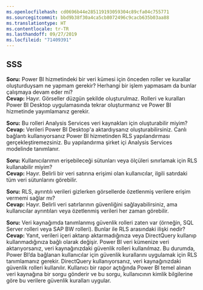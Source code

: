 ```yaml
---
ms.openlocfilehash: cd0696b44e285119193059304c89cfa04c755771
ms.sourcegitcommit: bbd9b38f30a4ca5cb8072496c9cacb635b03aa88
ms.translationtype: HT
ms.contentlocale: tr-TR
ms.lasthandoff: 09/27/2019
ms.locfileid: "71409391"
---
```

## <a name="faq"></a>SSS
**Soru:** Power BI hizmetindeki bir veri kümesi için önceden roller ve kurallar oluşturduysam ne yapmam gerekir? Herhangi bir işlem yapmasam da bunlar çalışmaya devam eder mi?  
**Cevap:** Hayır. Görseller düzgün şekilde oluşturulmaz. Rolleri ve kuralları Power BI Desktop uygulamasında tekrar oluşturmanız ve Power BI hizmetinde yayımlamanız gerekir.

**Soru:** Bu rolleri Analysis Services veri kaynakları için oluşturabilir miyim?  
**Cevap:** Verileri Power BI Desktop'a aktardıysanız oluşturabilirsiniz. Canlı bağlantı kullanıyorsanız Power BI hizmetinden RLS yapılandırması gerçekleştiremezsiniz. Bu yapılandırma şirket içi Analysis Services modelinde tanımlanır.

**Soru:** Kullanıcılarımın erişebileceği sütunları veya ölçüleri sınırlamak için RLS kullanabilir miyim?  
**Cevap:** Hayır. Belirli bir veri satırına erişimi olan kullanıcılar, ilgili satırdaki tüm veri sütunlarını görebilir.

**Soru:** RLS, ayrıntılı verileri gizlerken görsellerde özetlenmiş verilere erişim vermemi sağlar mı?  
**Cevap:** Hayır. Belirli veri satırlarının güvenliğini sağlayabilirsiniz, ama kullanıcılar ayrıntıları veya özetlenmiş verileri her zaman görebilir.

**Soru:** Veri kaynağımda tanımlanmış güvenlik rolleri zaten var (örneğin, SQL Server rolleri veya SAP BW rolleri). Bunlar ile RLS arasındaki ilişki nedir?  
**Cevap:** Yanıt, verileri içeri aktarıp aktarmadığınıza veya DirectQuery kullanıp kullanmadığınıza bağlı olarak değişir. Power BI veri kümenize veri aktarıyorsanız, veri kaynağınızdaki güvenlik rolleri kullanılmaz. Bu durumda, Power BI’da bağlanan kullanıcılar için güvenlik kurallarını uygulamak için RLS tanımlamanız gerekir. DirectQuery kullanıyorsanız, veri kaynağınızdaki güvenlik rolleri kullanılır. Kullanıcı bir rapor açtığında Power BI temel alınan veri kaynağına bir sorgu gönderir ve bu sorgu, kullanıcının kimlik bilgilerine göre bu verilere güvenlik kuralları uygular.
